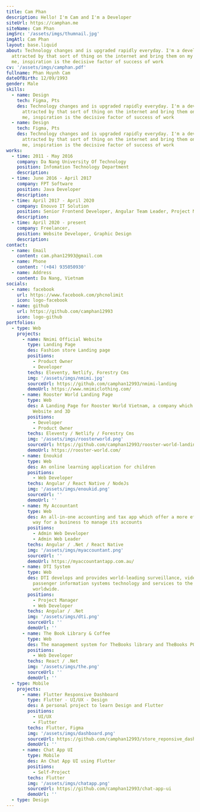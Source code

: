 ```yaml
---
title: Cam Phan
description: Hello! I'm Cam and I'm a Developer
siteUrl: https://camphan.me
siteName: Cam Phan
imgSrc: '/assets/imgs/thumnail.jpg'
imgAtl: Cam Phan
layout: base.liquid
about: Technology changes and is upgraded rapidly everyday. I'm a developer who is
  attracted by that sort of thing on the internet and bring them on my  projects.To
  me, inspiration is the decisive factor of success of work
cv: '/assets/imgs/camphan.pdf'
fullname: Phan Huynh Cam
dateOfBirth: 12/09/1993
gender: Male
skills:
  - name: Design
    tech: Figma, Pts
    des: Technology changes and is upgraded rapidly everyday. I'm a developer who is
      attracted by that sort of thing on the internet and bring them on my  projects.To
      me, inspiration is the decisive factor of success of work
  - name: Design
    tech: Figma, Pts
    des: Technology changes and is upgraded rapidly everyday. I'm a developer who is
      attracted by that sort of thing on the internet and bring them on my  projects.To
      me, inspiration is the decisive factor of success of work
works:
  - time: 2011 - May 2016
    company: Da Nang University Of Technology
    position: Infomation Technology Department
    description:
  - time: June 2016 - April 2017
    company: FPT Software
    position: Java Developer
    description:
  - time: April 2017 - April 2020
    company: Enouvo IT Solution
    position: Senior Frontend Developer, Angular Team Leader, Project Manager
    description:
  - time: April 2020 - present
    company: Freelancer,
    position: Website Developer, Graphic Design
    description:
contact:
  - name: Email
    content: cam.phan12993@gmail.com
  - name: Phone
    content: '(+84) 935050930'
  - name: Address
    content: Da Nang, Vietnam
socials:
  - name: facebook
    url: https://www.facebook.com/phcnolimit
    icon: logo-facebook
  - name: github
    url: https://github.com/camphan12993
    icon: logo-github
portfolios:
  - type: Web
    projects:
      - name: Nmimi Official Website
        type: Landing Page
        des: Fashion store Landing page
        positions:
          - Product Owner
          - Developer
        techs: Eleventy, Netlify, Forestry Cms
        img: '/assets/imgs/nmimi.jpg'
        sourceUrl: https://github.com/camphan12993/nmimi-landing
        demoUrl: https://www.nmimiclothing.com/
      - name: Rooster World Landing Page
        type: Web
        des: A Landing Page for Rooster World Vietnam, a company which specializes in Design,
          Website and 3D
        positions:
          - Developer
          - Product Owner
        techs: Eleventy / Netlify / Forestry Cms
        img: '/assets/imgs/roosterworld.png'
        sourceUrl: https://github.com/camphan12993/rooster-world-landing-11ty
        demoUrl: https://rooster-world.com/
      - name: Enoukid
        type: Web
        des: An online learning application for children
        positions:
          - Web Developer
        techs: Angular / React Native / NodeJs
        img: '/assets/imgs/enoukid.png'
        sourceUrl: ''
        demoUrl: ''
      - name: My Accountant
        type: Web
        des: An all-in-one accounting and tax app which offer a more efficient and enjoyable
          way for a business to manage its accounts
        positions:
          - Admin Web Developer
          - Admin Web Leader
        techs: Angular / .Net / React Native
        img: '/assets/imgs/myaccountant.png'
        sourceUrl: ''
        demoUrl: https://myaccountantapp.com.au/
      - name: DTI System
        type: Web
        des: DTI develops and provides world-leading surveillance, video analytics, and
          passenger information systems technology and services to the mobile transit industry
          worldwide.
        positions:
          - Project Manager
          - Web Developer
        techs: Angular / .Net
        img: '/assets/imgs/dti.png'
        sourceUrl: ''
        demoUrl: ''
      - name: The Book Library & Coffee
        type: Web
        des: The management system for TheBooks library and TheBooks POS
        positions:
          - Web Developer
        techs: React / .Net
        img: '/assets/imgs/the.png'
        sourceUrl: ''
        demoUrl: ''
  - type: Mobile
    projects:
      - name: Flutter Responsive Dashboard
        type: Flutter - UI/UX - Design
        des: A personal project to learn Design and Flutter
        positions:
          - UI/UX
          - Flutter
        techs: Flutter, Figma
        img: '/assets/imgs/dashboard.png'
        sourceUrl: https://github.com/camphan12993/store_reponsive_dashboard
        demoUrl: ''
      - name: Chat App UI
        type: Mobile
        des: An Chat App UI using Flutter
        positions:
          - Self-Project
        techs: Flutter
        img: '/assets/imgs/chatapp.png'
        sourceUrl: https://github.com/camphan12993/chat-app-ui
        demoUrl: ''
  - type: Design
---
```

